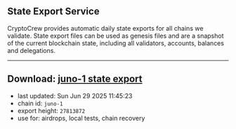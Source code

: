 ## State Export Service
CryptoCrew provides automatic daily state exports for all chains we validate. State export files can be used as genesis files and are a snapshot of the current blockchain state, including all validators, accounts, balances and delegations.

---
**Download: [juno-1 state export](https://dl-eu2.ccvalidators.com/SERVICE/juno/juno-1_export_27813872.json)**
---

- last updated: Sun Jun 29 2025 11:45:23
- chain id: `juno-1`
- export height: `27813872`
- use for: airdrops, local tests, chain recovery
